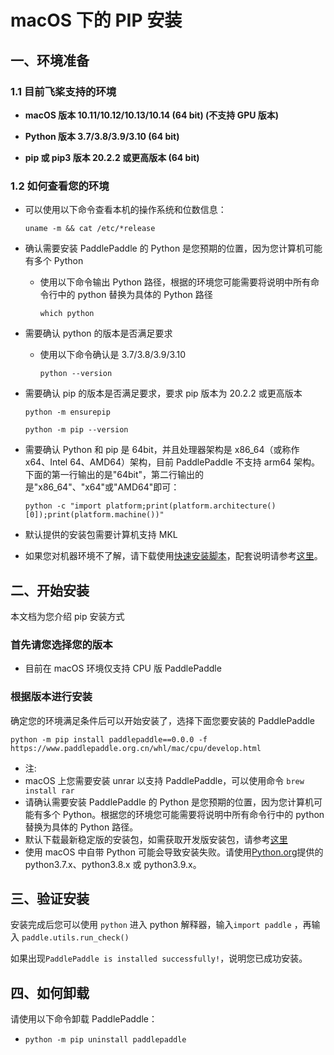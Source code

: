 # macOS 下的 PIP 安装

## 一、环境准备

### 1.1 目前飞桨支持的环境

* **macOS 版本 10.11/10.12/10.13/10.14 (64 bit) (不支持 GPU 版本)**

* **Python 版本 3.7/3.8/3.9/3.10 (64 bit)**

* **pip 或 pip3 版本 20.2.2 或更高版本 (64 bit)**


### 1.2 如何查看您的环境

* 可以使用以下命令查看本机的操作系统和位数信息：

  ```
  uname -m && cat /etc/*release
  ```



* 确认需要安装 PaddlePaddle 的 Python 是您预期的位置，因为您计算机可能有多个 Python

  * 使用以下命令输出 Python 路径，根据的环境您可能需要将说明中所有命令行中的 python 替换为具体的 Python 路径

    ```
    which python
    ```



* 需要确认 python 的版本是否满足要求

  * 使用以下命令确认是 3.7/3.8/3.9/3.10

    ```
    python --version
    ```

* 需要确认 pip 的版本是否满足要求，要求 pip 版本为 20.2.2 或更高版本


    ```
    python -m ensurepip
    ```

    ```
    python -m pip --version
    ```



* 需要确认 Python 和 pip 是 64bit，并且处理器架构是 x86_64（或称作 x64、Intel 64、AMD64）架构，目前 PaddlePaddle 不支持 arm64 架构。下面的第一行输出的是"64bit"，第二行输出的是"x86_64"、"x64"或"AMD64"即可：

    ```
    python -c "import platform;print(platform.architecture()[0]);print(platform.machine())"
    ```



* 默认提供的安装包需要计算机支持 MKL

* 如果您对机器环境不了解，请下载使用[快速安装脚本](https://fast-install.bj.bcebos.com/fast_install.sh)，配套说明请参考[这里](https://github.com/PaddlePaddle/docs/blob/develop/docs/install/install_script.md)。



## 二、开始安装

本文档为您介绍 pip 安装方式

### 首先请您选择您的版本

* 目前在 macOS 环境仅支持 CPU 版 PaddlePaddle


### 根据版本进行安装

确定您的环境满足条件后可以开始安装了，选择下面您要安装的 PaddlePaddle


  ```
  python -m pip install paddlepaddle==0.0.0 -f https://www.paddlepaddle.org.cn/whl/mac/cpu/develop.html
  ```


* 注:
* macOS 上您需要安装 unrar 以支持 PaddlePaddle，可以使用命令 `brew install rar`
* 请确认需要安装 PaddlePaddle 的 Python 是您预期的位置，因为您计算机可能有多个 Python。根据您的环境您可能需要将说明中所有命令行中的 python 替换为具体的 Python 路径。
* 默认下载最新稳定版的安装包，如需获取开发版安装包，请参考[这里](https://www.paddlepaddle.org.cn/install/quick/zh/1.8.5-windows-pip)
* 使用 macOS 中自带 Python 可能会导致安装失败。请使用[Python.org](https://www.python.org/downloads/mac-osx/)提供的 python3.7.x、python3.8.x 或 python3.9.x。

## **三、验证安装**

安装完成后您可以使用 `python` 进入 python 解释器，输入`import paddle` ，再输入
 `paddle.utils.run_check()`

如果出现`PaddlePaddle is installed successfully!`，说明您已成功安装。

## **四、如何卸载**

请使用以下命令卸载 PaddlePaddle：

* `python -m pip uninstall paddlepaddle`
